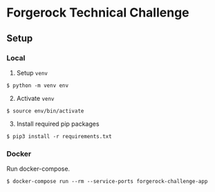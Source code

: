 # Forgerock Technical Challenge

## Setup
### Local
1. Setup `venv`
```
$ python -m venv env
```
2. Activate `venv`
```
$ source env/bin/activate
```
3. Install required pip packages
```
$ pip3 install -r requirements.txt
```
### Docker
Run docker-compose.
```
$ docker-compose run --rm --service-ports forgerock-challenge-app
```
